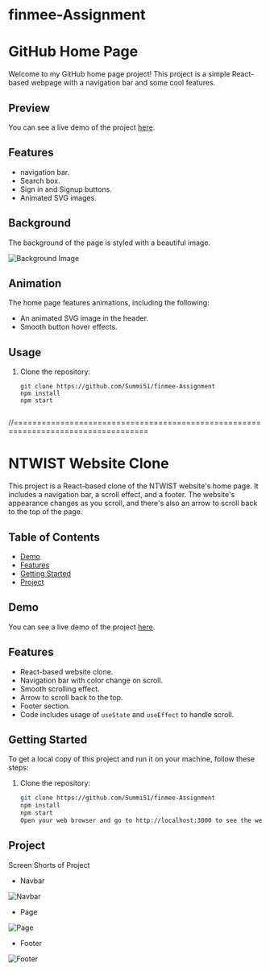 # finmee-Assignment

# GitHub Home Page

Welcome to my GitHub home page project! This project is a simple React-based webpage with a navigation bar and some cool features.

## Preview

You can see a live demo of the project [here](https://6549ee76277dfe6596027803--cheery-sfogliatella-c4223f.netlify.app/).

## Features

- navigation bar.
- Search box.
- Sign in and Signup buttons.
- Animated SVG images.

## Background

The background of the page is styled with a beautiful image.

![Background Image](![bgImage](https://github.com/Summi51/finmee-Assignment/assets/73363392/3c6e1739-84d0-484f-bcbf-bd65448f12c9)
)

## Animation

The home page features animations, including the following:

- An animated SVG image in the header.
- Smooth button hover effects.

## Usage

1. Clone the repository:

   ```shell
   git clone https://github.com/Summi51/finmee-Assignment
   npm install
   npm start


//===================================================================================


# NTWIST Website Clone

This project is a React-based clone of the NTWIST website's home page. It includes a navigation bar, a scroll effect, and a footer. The website's appearance changes as you scroll, and there's also an arrow to scroll back to the top of the page.

## Table of Contents

- [Demo](#demo)
- [Features](#features)
- [Getting Started](#getting-started)
- [Project](#Project)

## Demo

You can see a live demo of the project [here](https://ntwist-lgivvv70w-summi51.vercel.app/).

## Features

- React-based website clone.
- Navigation bar with color change on scroll.
- Smooth scrolling effect.
- Arrow to scroll back to the top.
- Footer section.
- Code includes usage of `useState` and `useEffect` to handle scroll.

## Getting Started

To get a local copy of this project and run it on your machine, follow these steps:

1. Clone the repository:

   ```bash
   git clone https://github.com/Summi51/finmee-Assignment
   npm install
   npm start
   Open your web browser and go to http://localhost:3000 to see the website

## Project

Screen Shorts of Project

- Navbar

![Navbar](https://github.com/Summi51/finmee-Assignment/assets/73363392/29e4aed0-6533-457e-b3ca-e3e90303b169)

- Page 

![Page](https://github.com/Summi51/finmee-Assignment/assets/73363392/9d79bf02-7a26-47d0-b1cb-5a2baf299969)

- Footer

![Footer](https://github.com/Summi51/finmee-Assignment/assets/73363392/a708b47a-ed0c-4281-a1ad-1c6c5c87a656)




